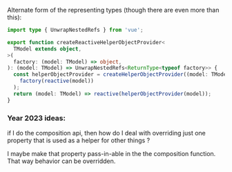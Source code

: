 Alternate form of the representing types (though there are even more than this):

```ts
import type { UnwrapNestedRefs } from 'vue';

export function createReactiveHelperObjectProvider<
  TModel extends object,
>(
  factory: (model: TModel) => object,
): (model: TModel) => UnwrapNestedRefs<ReturnType<typeof factory>> {
  const helperObjectProvider = createHelperObjectProvider((model: TModel) =>
    factory(reactive(model))
  );
  return (model: TModel) => reactive(helperObjectProvider(model));
}
```

### Year 2023 ideas:

if I do the composition api, then how do I deal with overriding just one property that is used as a helper for other things ?

I maybe make that property pass-in-able in the the composition function. That way behavior can be overridden.
